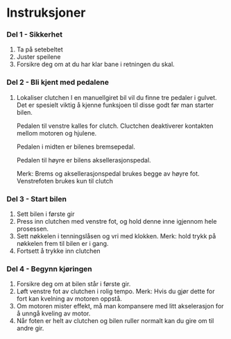 # Instruksjoner

### Del 1 - Sikkerhet
1. Ta på setebeltet
2. Juster speilene
3. Forsikre deg om at du har klar bane i retningen du skal.


### Del 2 - Bli kjent med pedalene
1. Lokaliser clutchen
	I en manuellgiret bil vil du finne tre pedaler i gulvet. Det er spesielt viktig å kjenne funksjoen til disse godt før man starter bilen. 
		
	Pedalen til venstre kalles for clutch. Cluctchen deaktiverer kontakten mellom motoren og hjulene. 
		
	Pedalen i midten er bilenes bremsepedal. 
		
	Pedalen til høyre er bilens aksellerasjonspedal.
		
	Merk: Brems og aksellerasjonspedal brukes begge av høyre fot. Venstrefoten brukes kun til clutch
		
### Del 3 - Start bilen
1.  Sett bilen i første gir
2. Press inn clutchen med venstre fot, og hold denne inne igjennom hele prosessen.
3. Sett nøkkelen i tenningslåsen og vri med klokken. Merk: hold trykk på nøkkelen frem til bilen er i gang.
4. Fortsett å trykke inn clutchen

### Del 4 - Begynn kjøringen
1. Forsikre deg om at bilen står i første gir.
2. Løft venstre fot av clutchen i rolig tempo. Merk: Hvis du gjør dette for fort kan kvelning av motoren oppstå. 
3. Om motoren mister effekt, må man kompansere med litt akselerasjon for å unngå kveling av motor.
4.  Når foten er helt av clutchen og bilen ruller normalt kan du gire om til andre gir.

